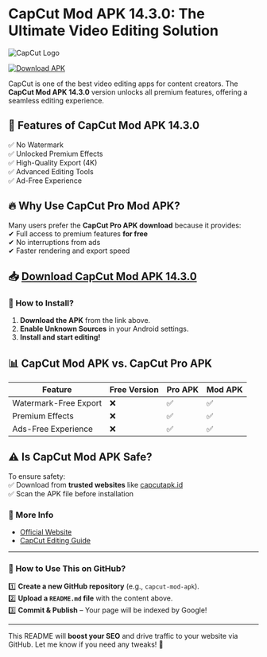 # CapCut Mod APK 14.3.0: The Ultimate Video Editing Solution  

![CapCut Logo](https://capcutapk.id/wp-content/uploads/2024/07/capcut-logo.webp)  

[![Download APK](https://img.shields.io/badge/Download-APK-green?style=for-the-badge)](https://capcutapk.id/)  

CapCut is one of the best video editing apps for content creators. The **CapCut Mod APK 14.3.0** version unlocks all premium features, offering a seamless editing experience.  

## 🚀 Features of CapCut Mod APK 14.3.0  

✅ No Watermark  
✅ Unlocked Premium Effects  
✅ High-Quality Export (4K)  
✅ Advanced Editing Tools  
✅ Ad-Free Experience  

## 🔥 Why Use CapCut Pro Mod APK?  
Many users prefer the **CapCut Pro APK download** because it provides:  
✔ Full access to premium features **for free**  
✔ No interruptions from ads  
✔ Faster rendering and export speed  

## 📥 [Download CapCut Mod APK 14.3.0](https://capcutapk.id/)  

### 📌 How to Install?  
1. **Download the APK** from the link above.  
2. **Enable Unknown Sources** in your Android settings.  
3. **Install and start editing!**  

## 📊 CapCut Mod APK vs. CapCut Pro APK  

| Feature | Free Version | Pro APK | Mod APK |
|---------|-------------|---------|---------|
| Watermark-Free Export | ❌ | ✅ | ✅ |
| Premium Effects | ❌ | ✅ | ✅ |
| Ads-Free Experience | ❌ | ✅ | ✅ |

## ⚠️ Is CapCut Mod APK Safe?  
To ensure safety:  
✅ Download from **trusted websites** like [capcutapk.id](https://capcutapk.id/)  
✅ Scan the APK file before installation  

### 🔗 More Info  
- [Official Website](https://capcutapk.id/)  
- [CapCut Editing Guide](https://capcutapk.id/editing-guide)  

---

### 📢 How to Use This on GitHub?  
1️⃣ **Create a new GitHub repository** (e.g., `capcut-mod-apk`).  
2️⃣ **Upload a `README.md` file** with the content above.  
3️⃣ **Commit & Publish** – Your page will be indexed by Google!  

---

This README will **boost your SEO** and drive traffic to your website via GitHub. Let me know if you need any tweaks! 🚀
